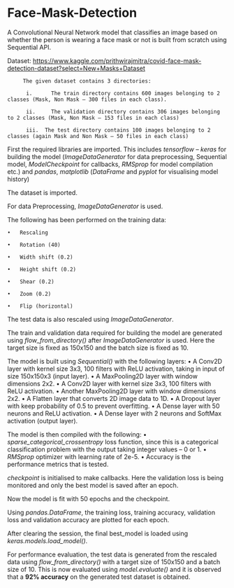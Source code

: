 # Face-Mask-Detection
A Convolutional Neural Network model that classifies an image based on whether the person is wearing a face mask or not is built from scratch using Sequential API.

Dataset: https://www.kaggle.com/prithwirajmitra/covid-face-mask-detection-dataset?select=New+Masks+Dataset

         The given dataset contains 3 directories:
         
          i.	  The train directory contains 600 images belonging to 2 classes (Mask, Non Mask – 300 files in each class).
          
          ii.	  The validation directory contains 306 images belonging to 2 classes (Mask, Non Mask – 153 files in each class)
          
          iii.	The test directory contains 100 images belonging to 2 classes (again Mask and Non Mask – 50 files in each class)
          
    
First the required libraries are imported. This includes _tensorflow_ – _keras_ for building the model (_ImageDataGenerator_ for data preprocessing, Sequential model, _ModelCheckpoint_ for callbacks, _RMSprop_ for model compilation etc.) and _pandas_, _matplotlib_ (_DataFrame_ and _pyplot_ for visualising model history)


The dataset is imported.


For data Preprocessing, _ImageDataGenerator_ is used.

The following has been performed on the training data:

    •	Rescaling
    
    •	Rotation (40)
    
    •	Width shift (0.2)
    
    •	Height shift (0.2)
    
    •	Shear (0.2)
    
    •	Zoom (0.2)
    
    •	Flip (horizontal)
    
The test data is also rescaled using _ImageDataGenerator_.

The train and validation data required for building the model are generated using _flow_from_directory()_ after _ImageDataGenerator_ is used. Here the target size is fixed as 150x150 and the batch size is fixed as 10.

The model is built using _Sequential()_ with the following layers:
    •	A Conv2D layer with kernel size 3x3, 100 filters with ReLU activation, taking in input of size 150x150x3 (input layer).
    •	A MaxPooling2D layer with window dimensions 2x2.
    •	A Conv2D layer with kernel size 3x3, 100 filters with ReLU activation.
    •	Another MaxPooling2D layer with window dimensions 2x2.
    •	A Flatten layer that converts 2D image data to 1D.
    •	A Dropout layer with keep probability of 0.5 to prevent overfitting.
    •	A Dense layer with 50 neurons and ReLU activation.
    •	A Dense layer with 2 neurons and SoftMax activation (output layer).

The model is then compiled with the following:
•	_sparse_categorical_crossentropy_ loss function, since this is a categorical classification problem with the output taking integer values – 0 or 1.
•	_RMSprop_ optimizer with learning rate of 2e-5.
•	Accuracy is the performance metrics that is tested.

_checkpoint_ is initialised to make callbacks. Here the validation loss is being monitored and only the best model is saved after an epoch.

Now the model is fit with 50 epochs and the checkpoint.

Using _pandas.DataFrame_, the training loss, training accuracy, validation loss and validation accuracy are plotted for each epoch.

After clearing the session, the final best_model is loaded using _keras.models.load_model()_.

For performance evaluation, the test data is generated from the rescaled data using _flow_from_directory()_ with a target size of 150x150 and a batch size of 10. 
This is now evaluated using _model.evaluate()_ and it is observed that a **92% accuracy** on the generated test dataset is obtained.
